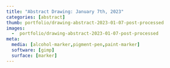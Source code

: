 ```yaml
---
title: "Abstract Drawing: January 7th, 2023"
categories: [abstract]
thumb: portfolio/drawing-abstract-2023-01-07-post-processed
images:
  -  portfolio/drawing-abstract-2023-01-07-post-processed
meta:
  media: [alcohol-marker,pigment-pen,paint-marker]
  software: [gimp]
  surface: [marker]
---
```

